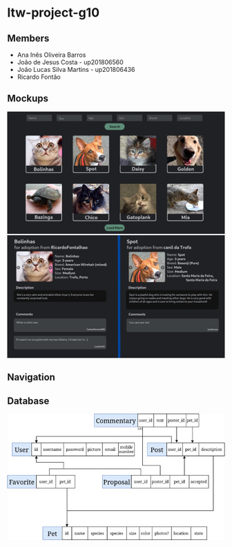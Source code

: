 # ltw-project-g10

## Members

- Ana Inês Oliveira Barros
- João de Jesus Costa - up201806560
- João Lucas Silva Martins - up201806436
- Ricardo Fontão

## Mockups

![Main list interface](/mockups/list.png)
![Pet post page](/mockups/petPage.png)

## Navigation

## Database

![SQLite Mockup](/mockups/database_mockup.png)
